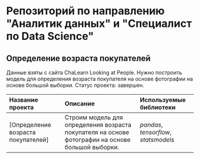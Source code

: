 # Репозиторий по направлению "Аналитик данных" и "Специалист по Data Science"

## Определение возраста покупателей

Данные взяты с сайта ChaLearn Looking at People. Нужно построить модель для определения возраста покупателя на основе фотографии на основе большой выборки.
Статус проекта: завершен.

| Название проекта | Описание | Используемые библиотеки | 
| :---------------------- | :---------------------- | :---------------------- |
| [Определение возраста покупателей] | Строим модель для определения возраста покупателя на основе фотографии на основе большой выборки. | *pandas*, *tensorflow*, *statsmodels* |